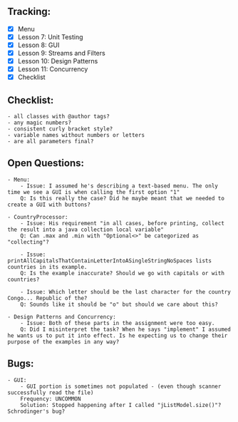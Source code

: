 
## Tracking:
- [X] Menu
- [X] Lesson 7: Unit Testing
- [X] Lesson 8: GUI
- [X] Lesson 9: Streams and Filters
- [X] Lesson 10: Design Patterns
- [X] Lesson 11: Concurrency
- [X] Checklist

## Checklist:
	- all classes with @author tags?
	- any magic numbers?
	- consistent curly bracket style?
	- variable names without numbers or letters
	- are all parameters final?

	
## Open Questions:
	- Menu:
		- Issue: I assumed he's describing a text-based menu. The only time we see a GUI is when calling the first option "1"
		Q: Is this really the case? Did he maybe meant that we needed to create a GUI with buttons?
		
	- CountryProcessor: 
		- Issue: His requirement "in all cases, before printing, collect the result into a java collection local variable"
		Q: Can .max and .min with "Optional<>" be categorized as "collecting"? 
		
		- Issue: printAllCapitalsThatContainLetterIntoASingleStringNoSpaces lists countries in its example. 
		Q: Is the example inaccurate? Should we go with capitals or with countries?
		
		- Issue: Which letter should be the last character for the country Congo... Republic of the?
		Q: Sounds like it should be "o" but should we care about this?
		
	- Design Patterns and Concurrency:
		- Issue: Both of these parts in the assignment were too easy. 
		Q: Did I misinterpret the task? When he says "implement" I assumed he wants us to put it into effect. Is he expecting us to change their purpose of the examples in any way?
		
## Bugs:
	- GUI:
		- GUI portion is sometimes not populated - (even though scanner successfully read the file)
		Frequency: UNCOMMON 
		Solution: Stopped happening after I called "jListModel.size()"? Schrodinger's bug?